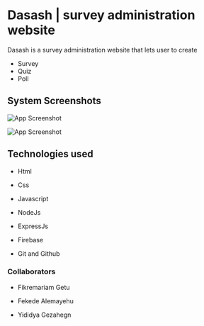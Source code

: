 
# Dasash | survey administration website 

Dasash is a survey administration website that lets user to create 
- Survey 
- Quiz
- Poll
## System Screenshots

![App Screenshot](https://i.ibb.co/9cgX8yJ/image.png/468x300?text=App+Screenshot+Here)

![App Screenshot](https://i.ibb.co/QvRVK90/image.png/468x300?text=App+Screenshot+Here)

## Technologies used 

- Html

- Css

- Javascript 

- NodeJs

- ExpressJs

- Firebase 

- Git and Github
### Collaborators

- Fikremariam Getu

- Fekede Alemayehu

- Yididya Gezahegn 

